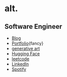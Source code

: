 # alt.

## Software Engineer

- [Blog][blog]
- [Portfolio][portfolio]{fancy}
- [generative art][art]
- [Hugging Face][hf]
- [leetcode][leetcode]
- [LinkedIn][linkedin]
- [Spotify][spotify]
<!-- - [stackoverflow][stackoverflow] -->
<!-- - [quora][quora] -->
<!-- - siavava \[at\] outlook \[dot\] com -->

[portfolio]:        https://amittai.studio
[blog]:             https://amittai.space
[linkedin]:         https://www.linkedin.com/in/siavava
[hf]:               https://huggingface.co/siavava
[spotify]:          https://open.spotify.com/user/1vjcu6bwe77050bqaz0awjw0p
[leetcode]:         https://leetcode.com/siavava
[art]:              https://amittai.art
<!-- [github]:           https://github.com/siavava -->
<!-- [stackoverflow]:     https://stackoverflow.com/users/17770813/siavava -->
<!-- [quora]:            https://www.quora.com/profile/Amittai-Siavava -->
